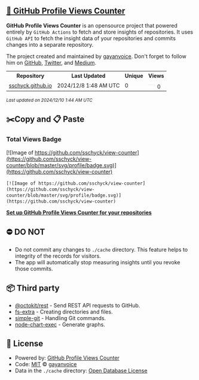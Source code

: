 ## [🚀 GitHub Profile Views Counter](https://github.com/gayanvoice/github-profile-views-counter)
**GitHub Profile Views Counter** is an opensource project that powered entirely by  `GitHub Actions` to fetch and store insights of repositories.
It uses `GitHub API` to fetch the insight data of your repositories and commits changes into a separate repository.

The project created and maintained by [gayanvoice](https://github.com/gayanvoice). Don't forget to follow him on [GitHub](https://github.com/gayanvoice), [Twitter](https://twitter.com/gayanvoice), and [Medium](https://gayanvoice.medium.com/).

<table>
	<tr>
		<th>
			Repository
		</th>
		<th>
			Last Updated
		</th>
		<th>
			Unique
		</th>
		<th>
			Views
		</th>
	</tr>
	<tr>
		<td>
			<a href="https://github.com/sschyck/view-counter/tree/master/readme/758393206/year.md">
				sschyck.github.io
			</a>
		</td>
		<td>
			2024/12/8 1:48 AM UTC
		</td>
		<td>
			0
		</td>
		<td>
			<img alt="Response time graph" src="https://github.com/sschyck/view-counter/raw/master/graph/758393206/small/year.png" height="20"> 0
		</td>
	</tr>
</table>

<small><i>Last updated on 2024/12/10 1:44 AM UTC</i></small>

## ✂️Copy and 📋 Paste
### Total Views Badge
[![Image of https://github.com/sschyck/view-counter](https://github.com/sschyck/view-counter/blob/master/svg/profile/badge.svg)](https://github.com/sschyck/view-counter)

```readme
[![Image of https://github.com/sschyck/view-counter](https://github.com/sschyck/view-counter/blob/master/svg/profile/badge.svg)](https://github.com/sschyck/view-counter)
```
[**Set up GitHub Profile Views Counter for your repositories**](https://github.com/gayanvoice/github-profile-views-counter)
## ⛔ DO NOT
- Do not commit any changes to `./cache` directory. This feature helps to integrity of the records for visitors.
- The app will automatically stop measuring insights until you revoke those commits.
## 📦 Third party

- [@octokit/rest](https://www.npmjs.com/package/@octokit/rest) - Send REST API requests to GitHub.
- [fs-extra](https://www.npmjs.com/package/fs-extra) - Creating directories and files.
- [simple-git](https://www.npmjs.com/package/simple-git) - Handling Git commands.
- [node-chart-exec](https://www.npmjs.com/package/node-chart-exec) - Generate graphs.
## 📄 License
- Powered by: [GitHub Profile Views Counter](https://github.com/gayanvoice/github-profile-views-counter)
- Code: [MIT](./LICENSE) © [gayanvoice](https://github.com/gayanvoice)
- Data in the `./cache` directory: [Open Database License](https://opendatacommons.org/licenses/odbl/1-0/)